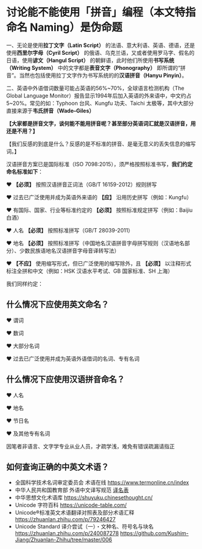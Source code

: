 # 讨论能不能使用「拼音」编程（本文特指 命名 Naming）是伪命题

一、无论是使用**拉丁文字（Latin Script）** 的法语、意大利语、英语、德语，还是使用**西里尔字母（Cyril Script）** 的俄语、乌克兰语，又或者使用罗马字、假名的日语，使用**谚文（Hangul Script）** 的朝鲜语，此时他们所使用**书写系统（Writing System）** 中的文字都是**表音文字（Phonography）** 即所谓的“拼音”。当然也包括使用拉丁文字作为书写系统的的**汉语拼音（Hanyu Pinyin）**。

二、英语中外语借词数量可能占英语的56%\~70%，全球语言检测机构（The Global Language Monitor）报告显示1994年后加入英语的外来语中，中文约占5~20%。常见的如：Typhoon 台风、Kungfu 功夫、Taichi 太极等，其中大部分直接来源于**韦氏拼音（Wade–Giles）**

**【大家都是拼音文字，谈何能不能用拼音呢？甚至部分英语词汇就是汉语拼音，用还是不用？】**

【我们反感的到底是什么？反感的是不标准的拼音、是毫无意义的丢失信息的缩写词。】

汉语拼音方案已是国际标准（ISO 7098:2015），须严格按照标准书写，**我们约定命名标准如下**：

♥ **【必须】** 按照汉语拼音正词法（GB/T 16159-2012）规则拼写

♥ 过去已广泛使用并成为英语外来语的 **【应】** 沿用历史拼写（例如：Kungfu）

♥ 有国际、国家、行业等标准约定的 **【必须】** 按照标准规定拼写（例如：Baijiu 白酒）

♥ 人名 **【必须】** 按照标准拼写（GB/T 28039-2011）

♥ 地名 **【必须】** 按照标准拼写（中国地名汉语拼音字母拼写规则（汉语地名部分）、少数民族语地名汉语拼音字母音译转写法）

♥ **【不应】** 使用缩写形式，但已广泛使用的缩写除外，且 **【必须】** 以注释形式标注全拼和中文（例如：HSK 汉语水平考试、GB 国家标准、SH 上海）

我们同样约定：

## 什么情况下应使用英文命名？

♥ 谓词

♥ 数词

♥ 大部分名词

♥ 过去已广泛使用并成为英语外语借词的名词、专有名词

## 什么情况下应使用汉语拼音命名？

♥ 人名

♥ 地名

♥ 节日名

♥ 及其他专有名词

因笔者非语言、文字学专业从业人员，才疏学浅，难免有错误疏漏请指正

## 如何查询正确的中英文术语？
- 全国科学技术名词审定委员会 术语在线 https://www.termonline.cn/index
- 中华人民共和国教育部 外语中文译写规范 [译名表](推荐使用外语词规范中文译名.md)
- 中华思想文化术语库 https://shuyuku.chinesethought.cn/
- Unicode 字符百科 https://unicode-table.com/
- Unicode®标准英文术语翻译对照表及部分术语汇释 https://zhuanlan.zhihu.com/p/79246427
- Unicode Standard 译介尝试（一）・文种名、符号名与块名 https://zhuanlan.zhihu.com/p/240087278 https://github.com/Kushim-Jiang/Zhuanlan-Zhihu/tree/master/006